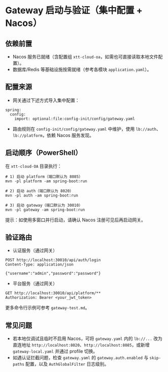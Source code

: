 # Gateway 启动与验证（集中配置 + Nacos）

## 依赖前置
- Nacos 服务已就绪（含配置组 `xtt-cloud-oa`，如需也可直接读取本地文件配置）。
- 数据库/Redis 等基础设施按需就绪（参考各模块 `application.yaml`）。

## 配置来源
- 网关通过下述方式导入集中配置：
```
spring:
  config:
    import: optional:file:config-init/config/gateway.yaml
```
- 路由规则在 `config-init/config/gateway.yaml` 中维护，使用 `lb://auth`、`lb://platform`，依赖 Nacos 服务发现。

## 启动顺序（PowerShell）
在 `xtt-cloud-OA` 目录执行：
```
# 1) 启动 platform（端口默认为 8085）
mvn -pl platform -am spring-boot:run

# 2) 启动 auth（端口默认为 8020）
mvn -pl auth -am spring-boot:run

# 3) 启动 gateway（端口默认为 30010）
mvn -pl gateway -am spring-boot:run
```
提示：如使用多窗口并行启动，请确认 Nacos 注册可见后再启动网关。

## 验证路由
- 认证服务（通过网关）
```
POST http://localhost:30010/api/auth/login
Content-Type: application/json

{"username":"admin","password":"password"}
```
- 平台服务（通过网关）
```
GET http://localhost:30010/api/platform/**
Authorization: Bearer <your_jwt_token>
```

更多命令行示例可参考 `gateway-test.md`。

## 常见问题
- 若本地仅调试且临时不启用 Nacos，可将 `gateway.yaml` 内的 `lb://...` 改为直连地址 `http://localhost:8020`、`http://localhost:8085`，或新增 `gateway-local.yaml` 并通过 profile 切换。
- 如遇认证拦截问题，检查 `gateway.yaml` 的 `gateway.auth.enabled` 与 `skip-paths` 配置，以及 `AuthGlobalFilter` 日志级别。
